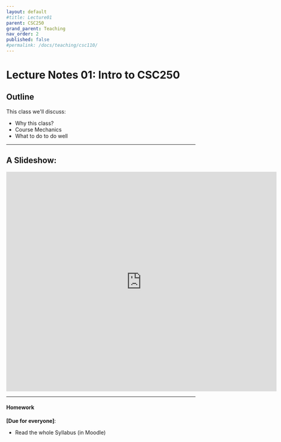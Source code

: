 ```yaml
---
layout: default
#title: Lecture01
parent: CSC250
grand_parent: Teaching
nav_order: 2
published: false
#permalink: /docs/teaching/csc110/
---  
```

  

Lecture Notes 01: Intro to CSC250
===========================================



Outline
-------

This class we'll discuss:

* Why this class?
* Course Mechanics
* What to do to do well

  

* * *



A Slideshow:
---------------


<iframe src="https://docs.google.com/presentation/d/e/2PACX-1vSpX0V2gbeXOFn5I10MqmQ6oF7vwjEQwz1DqRDeQo8BCPiUyDwpKawCbR2H5j27oQTbNB8DG56YnQhx/embed?start=false&loop=false&delayms=60000" frameborder="0" width="720" height="585" allowfullscreen="true" mozallowfullscreen="true" webkitallowfullscreen="true"></iframe>
  

  

* * *

  

#### Homework

  
**\[Due for everyone\]**: 

  * Read the whole Syllabus (in Moodle)
  <!-- * Complete the first reading: From chapter 1.2 to the end of chapter 1 in the [Maheshwari-Smoid book](https://cglab.ca/~michiel/TheoryOfComputation/TheoryOfComputation.pdf) -->

